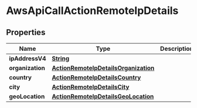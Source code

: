 

# AwsApiCallActionRemoteIpDetails


## Properties

| Name | Type | Description | Notes |
|------------ | ------------- | ------------- | -------------|
|**ipAddressV4** | [**String**](String.md) |  |  [optional] |
|**organization** | [**ActionRemoteIpDetailsOrganization**](ActionRemoteIpDetailsOrganization.md) |  |  [optional] |
|**country** | [**ActionRemoteIpDetailsCountry**](ActionRemoteIpDetailsCountry.md) |  |  [optional] |
|**city** | [**ActionRemoteIpDetailsCity**](ActionRemoteIpDetailsCity.md) |  |  [optional] |
|**geoLocation** | [**ActionRemoteIpDetailsGeoLocation**](ActionRemoteIpDetailsGeoLocation.md) |  |  [optional] |




